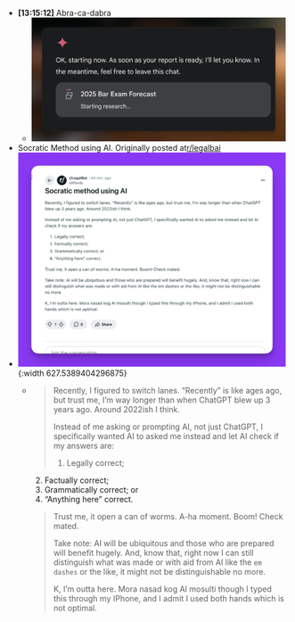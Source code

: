 - **[13:15:12]** Abra-ca-dabra
	- ![CleanShot 2025-06-01 at 13.13.28@2x.png](../assets/CleanShot_2025-06-01_at_13.13.28@2x_1748754943089_0.png)
- Socratic Method using AI. Originally posted  at[r/legalbai](https://www.reddit.com/r/LegalBai/s/XkLyqB1l2n)
- ![CleanShot 2025-06-01 at 13.17.00@2x.png](../assets/CleanShot_2025-06-01_at_13.17.00@2x_1748755095522_0.png){:width 627.5389404296875}
	- > Recently, I figured to switch lanes. “Recently” is like ages ago, but trust me, I’m way longer than when ChatGPT blew up 3 years ago. Around 2022ish I think.
	  >
	  > Instead of me asking or prompting AI, not just ChatGPT, I specifically wanted AI to asked me instead and let AI check if my answers are:
	  >
	  > 1.	⁠Legally correct;
	  2.	⁠Factually correct;
	  3.	⁠Grammatically correct; or
	  4.	⁠“Anything here” correct.
	  >
	  > Trust me, it open a can of worms. A-ha moment. Boom! Check mated.
	  >
	  > Take note: AI will be ubiquitous and those who are prepared will benefit hugely. And, know that, right now I can still distinguish what was made or with aid from AI like the `em dashes` or the like, it might not be distinguishable no more.
	  >
	  > K, I’m outta here. Mora nasad kog AI mosulti though I typed this through my IPhone, and I admit I used both hands which is not optimal.